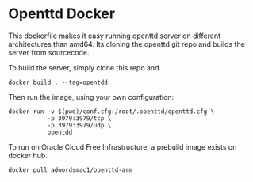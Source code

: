 # Openttd Docker

This dockerfile makes it easy running openttd server on different architectures than amd64. Its cloning the openttd git repo and builds the server from sourcecode.

To build the server, simply clone this repo and
```
docker build . --tag=opentdd
```
Then run the image, using your own configuration:
```
docker run -v $(pwd)/conf.cfg:/root/.openttd/openttd.cfg \
           -p 3979:3979/tcp \
           -p 3979:3979/udp \
           opentdd
```
To run on Oracle Cloud Free Infrastructure, a prebuild image exists on docker hub.
```
docker pull adwordsmac1/openttd-arm
```
